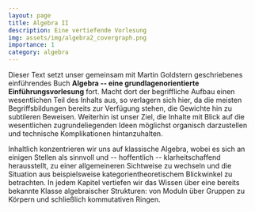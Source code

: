 ```yaml
---
layout: page
title: Algebra II
description: Eine vertiefende Vorlesung
img: assets/img/algebra2_covergraph.png
importance: 1
category: algebra
---
```


Dieser Text setzt unser gemeinsam mit Martin Goldstern geschriebenes
einführendes Buch __Algebra -- eine grundlagenorientierte
  Einführungsvorlesung__ fort. Macht dort der begriffliche
Aufbau einen wesentlichen Teil des Inhalts aus, so verlagern sich
hier, da die meisten Begriffsbildungen bereits zur Verfügung stehen,
die Gewichte hin zu subtileren Beweisen. Weiterhin ist unser Ziel, die
Inhalte mit Blick auf die wesentlichen zugrundeliegenden Ideen
möglichst organisch darzustellen und technische Komplikationen
hintanzuhalten.

Inhaltlich konzentrieren wir uns auf klassische Algebra, wobei es sich
an einigen Stellen als sinnvoll und -- hoffentlich --
klarheitschaffend herausstellt, zu einer allgemeineren Sichtweise zu
wechseln und die Situation aus beispielsweise kategorientheoretischem
Blickwinkel zu betrachten. In jedem Kapitel vertiefen wir das Wissen
über eine bereits bekannte Klasse algebraischer Strukturen: von Moduln über Gruppen zu Körpern und schließlich kommutativen Ringen.